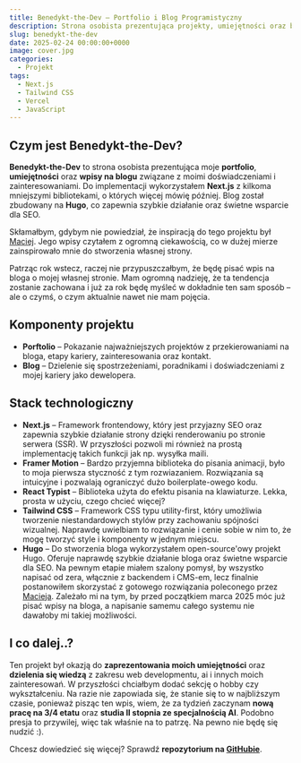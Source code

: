 ```yaml
---
title: Benedykt-the-Dev – Portfolio i Blog Programistyczny
description: Strona osobista prezentująca projekty, umiejętności oraz blog
slug: benedykt-the-dev
date: 2025-02-24 00:00:00+0000
image: cover.jpg
categories:
  - Projekt
tags:
  - Next.js
  - Tailwind CSS
  - Vercel
  - JavaScript
---
```


## Czym jest Benedykt-the-Dev?

**Benedykt-the-Dev** to strona osobista prezentująca moje **portfolio**, **umiejętności** oraz **wpisy na blogu** związane z moimi doświadczeniami i zainteresowaniami. Do implementacji wykorzystałem **Next.js** z kilkoma mniejszymi bibliotekami, o których więcej mówię później. Blog został zbudowany na **Hugo**, co zapewnia szybkie działanie oraz świetne wsparcie dla SEO.

Skłamałbym, gdybym nie powiedział, że inspiracją do tego projektu był [Maciej](https://kaszkowiak.org/). Jego wpisy czytałem z ogromną ciekawością, co w dużej mierze zainspirowało mnie do stworzenia własnej strony.

Patrząc rok wstecz, raczej nie przypuszczałbym, że będę pisać wpis na bloga o mojej własnej stronie. Mam ogromną nadzieję, że ta tendencja zostanie zachowana i już za rok będę myśleć w dokładnie ten sam sposób – ale o czymś, o czym aktualnie nawet nie mam pojęcia.

## Komponenty projektu
- **Porftolio** – Pokazanie najważniejszych projektów z przekierowaniami na bloga, etapy kariery, zainteresowania oraz kontakt.
- **Blog** – Dzielenie się spostrzeżeniami, poradnikami i doświadczeniami z mojej kariery jako dewelopera.

## Stack technologiczny
- **Next.js** – Framework frontendowy, który jest przyjazny SEO oraz zapewnia szybkie działanie strony dzięki renderowaniu po stronie serwera (SSR). W przyszłości pozwoli mi również na prostą implementację takich funkcji jak np. wysyłka maili.
- **Framer Motion** – Bardzo przyjemna biblioteka do pisania animacji, było to moja pierwsza styczność z tym rozwiazaniem. Rozwiązania są intuicyjne i pozwalają ograniczyć dużo boilerplate-owego kodu.
- **React Typist** – Biblioteka użyta do efektu pisania na klawiaturze. Lekka, prosta w użyciu, czego chcieć więcej?
- **Tailwind CSS** – Framework CSS typu utility-first, który umożliwia tworzenie niestandardowych stylów przy zachowaniu spójności wizualnej. Naprawdę uwielbiam to rozwiązanie i cenie sobie w nim to, że mogę tworzyć style i komponenty w jednym miejscu. 
- **Hugo** – Do stworzenia bloga wykorzystałem open-source'owy projekt Hugo. Oferuje naprawdę szybkie działanie bloga oraz świetne wsparcie dla SEO. Na pewnym etapie miałem szalony pomysł, by wszystko napisać od zera, włącznie z backendem i CMS-em, lecz finalnie postanowiłem skorzystać z gotowego rozwiązania poleconego przez [Macieja](https://kaszkowiak.org/). Zależało mi na tym, by przed początkiem marca 2025 móc już pisać wpisy na bloga, a napisanie samemu całego systemu nie dawałoby mi takiej możliwości.


## I co dalej..?
Ten projekt był okazją do **zaprezentowania moich umiejętności** oraz **dzielenia się wiedzą** z zakresu web developmentu, ai i innych moich zainteresowań. W przyszłości chciałbym dodać sekcję o hobby czy wykształceniu.
Na razie nie zapowiada się, że stanie się to w najbliższym czasie, ponieważ pisząc ten wpis, wiem, że za tydzień zaczynam **nową pracę na 3/4 etatu** oraz **studia II stopnia ze specjalnością AI**. Podobno presja to przywilej, więc tak właśnie na to patrzę. Na pewno nie będę się nudzić :).

Chcesz dowiedzieć się więcej? Sprawdź **repozytorium na [GitHubie](https://github.com/benhus8/benedykt-the-dev)**.